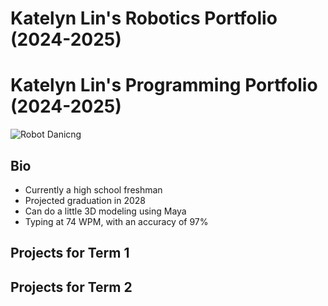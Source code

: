 # Katelyn Lin's Robotics Portfolio (2024-2025)

# Katelyn Lin's Programming Portfolio (2024-2025)
![Robot Danicng](https://upload.wikimedia.org/wikipedia/commons/f/f4/Gif_robot.gif)

## Bio
* Currently a high school freshman
* Projected graduation in 2028
* Can do a little 3D modeling using Maya
* Typing at 74 WPM, with an accuracy of 97%

## Projects for Term 1

## Projects for Term 2
